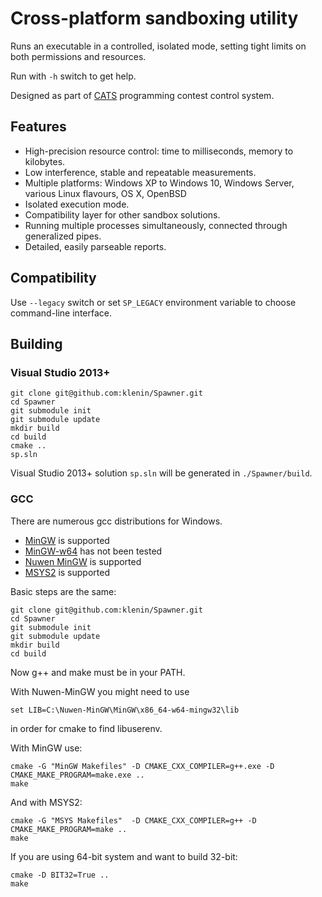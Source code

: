 # Cross-platform sandboxing utility

Runs an executable in a controlled, isolated mode,
setting tight limits on both permissions and resources.

Run with `-h` switch to get help.

Designed as part of [CATS](https://github.com/klenin/cats-judge) programming contest control system.

## Features

* High-precision resource control: time to milliseconds, memory to kilobytes.
* Low interference, stable and repeatable measurements.
* Multiple platforms: Windows XP to Windows 10, Windows Server, various Linux flavours, OS X, OpenBSD
* Isolated execution mode.
* Compatibility layer for other sandbox solutions.
* Running multiple processes simultaneously, connected through generalized pipes.
* Detailed, easily parseable reports.

## Compatibility

Use `--legacy` switch or set `SP_LEGACY` environment variable to choose command-line interface.

## Building

### Visual Studio 2013+

```
git clone git@github.com:klenin/Spawner.git
cd Spawner
git submodule init
git submodule update
mkdir build
cd build
cmake ..
sp.sln
```

Visual Studio 2013+ solution `sp.sln` will be generated in `./Spawner/build`.

### GCC

There are numerous gcc distributions for Windows.
- [MinGW](http://www.mingw.org/) is supported
- [MinGW-w64](http://sourceforge.net/projects/mingw-w64/) has not been tested
- [Nuwen MinGW](http://nuwen.net/mingw.html) is supported
- [MSYS2](https://msys2.github.io/) is supported

Basic steps are the same:

```
git clone git@github.com:klenin/Spawner.git
cd Spawner
git submodule init
git submodule update
mkdir build
cd build
```

Now g++ and make must be in your PATH.

With Nuwen-MinGW you might need to use
```
set LIB=C:\Nuwen-MinGW\MinGW\x86_64-w64-mingw32\lib
```
in order for cmake to find libuserenv.

With MinGW use:
```
cmake -G "MinGW Makefiles" -D CMAKE_CXX_COMPILER=g++.exe -D CMAKE_MAKE_PROGRAM=make.exe ..
make
```

And with MSYS2:
```
cmake -G "MSYS Makefiles"  -D CMAKE_CXX_COMPILER=g++ -D CMAKE_MAKE_PROGRAM=make ..
make
```

If you are using 64-bit system and want to build 32-bit:
```
cmake -D BIT32=True ..
make
```
